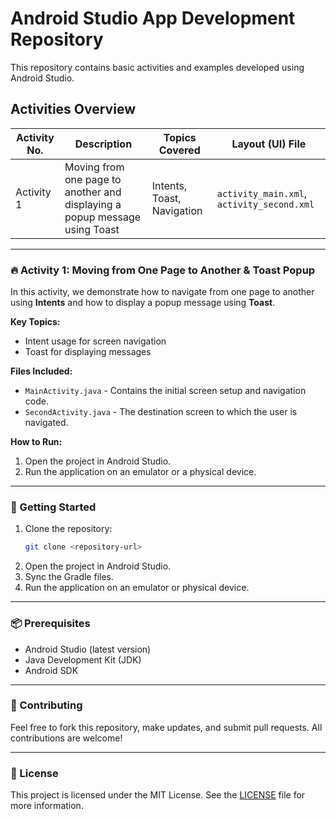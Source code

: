 # Android Studio App Development Repository

This repository contains basic activities and examples developed using Android Studio.

## Activities Overview
| Activity No. | Description                         | Topics Covered                | Layout (UI) File        |
|--------------|-------------------------------------|-------------------------------|--------------------------|
| Activity 1   | Moving from one page to another and displaying a popup message using Toast | Intents, Toast, Navigation   | `activity_main.xml`, `activity_second.xml` |
---

### 🔥 Activity 1: Moving from One Page to Another & Toast Popup

In this activity, we demonstrate how to navigate from one page to another using **Intents** and how to display a popup message using **Toast**.

**Key Topics:**
- Intent usage for screen navigation
- Toast for displaying messages

**Files Included:**
- `MainActivity.java` - Contains the initial screen setup and navigation code.
- `SecondActivity.java` - The destination screen to which the user is navigated.

**How to Run:**
1. Open the project in Android Studio.
2. Run the application on an emulator or a physical device.


---

### 🚀 Getting Started

1. Clone the repository:  
   ```bash
   git clone <repository-url>
   ```
2. Open the project in Android Studio.
3. Sync the Gradle files.
4. Run the application on an emulator or physical device.

---

### 📦 Prerequisites
- Android Studio (latest version)
- Java Development Kit (JDK)
- Android SDK

---

### 🤝 Contributing
Feel free to fork this repository, make updates, and submit pull requests. All contributions are welcome!

---

### 📄 License
This project is licensed under the MIT License. See the [LICENSE](LICENSE) file for more information.
